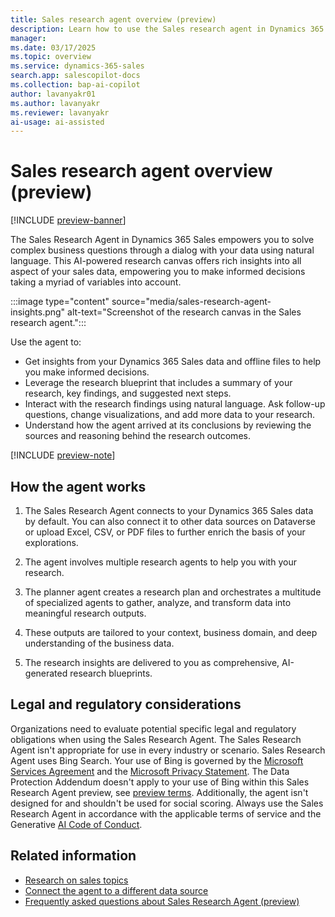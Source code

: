 ```yaml
---
title: Sales research agent overview (preview)
description: Learn how to use the Sales research agent in Dynamics 365 Sales to get insights about your customers, prospects, sales targets, and competitors.
manager:
ms.date: 03/17/2025
ms.topic: overview
ms.service: dynamics-365-sales
search.app: salescopilot-docs
ms.collection: bap-ai-copilot
author: lavanyakr01
ms.author: lavanyakr
ms.reviewer: lavanyakr
ai-usage: ai-assisted
---
```


# Sales research agent overview (preview)

[!INCLUDE [preview-banner](~/../shared-content/shared/preview-includes/preview-banner.md)]

The Sales Research Agent in Dynamics 365 Sales empowers you to solve complex business questions through a dialog with your data using natural language. This AI-powered research canvas offers rich insights into all aspect of your sales data, empowering you to make informed decisions taking a myriad of variables into account.

:::image type="content" source="media/sales-research-agent-insights.png" alt-text="Screenshot of the research canvas in the Sales research agent.":::

Use the agent to:

- Get insights from your Dynamics 365 Sales data and offline files to help you make informed decisions.
- Leverage the research blueprint that includes a summary of your research, key findings, and suggested next steps.
- Interact with the research findings using natural language. Ask follow-up questions, change visualizations, and add more data to your research.
- Understand how the agent arrived at its conclusions by reviewing the sources and reasoning behind the research outcomes.

[!INCLUDE [preview-note](~/../shared-content/shared/preview-includes/preview-note.md)]

## How the agent works

1. The Sales Research Agent connects to your Dynamics 365 Sales data by default. You can also connect it to other data sources on Dataverse or upload Excel, CSV, or PDF files to further enrich the basis of your explorations.

1. The agent involves multiple research agents to help you with your research. 
1. The planner agent creates a research plan and orchestrates a multitude of specialized agents to gather, analyze, and transform data into meaningful research outputs. 
1. These outputs are tailored to your context, business domain, and deep understanding of the business data.
1. The research insights are delivered to you as comprehensive, AI-generated research blueprints.

## Legal and regulatory considerations

Organizations need to evaluate potential specific legal and regulatory obligations when using the Sales Research Agent. The Sales Research Agent isn't appropriate for use in every industry or scenario. Sales Research Agent uses Bing Search. Your use of Bing is governed by the [Microsoft Services Agreement](https://go.microsoft.com/fwlink/?linkid=2178408) and the [Microsoft Privacy Statement](https://go.microsoft.com/fwlink/?LinkId=521839). The Data Protection Addendum doesn't apply to your use of Bing within this Sales Research Agent preview, see [preview terms](https://go.microsoft.com/fwlink/?linkid=2105274). Additionally, the agent isn't designed for and shouldn't be used for social scoring. Always use the Sales Research Agent in accordance with the applicable terms of service and the Generative [AI Code of Conduct](/legal/ai-code-of-conduct).

## Related information


- [Research on sales topics](use-sales-research-agent.md)
- [Connect the agent to a different data source](sales-research-agent-connect-data.md)
- [Frequently asked questions about Sales Research Agent (preview)](faqs-sales-research-agent.md)
